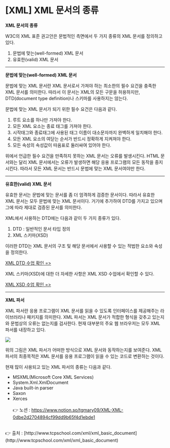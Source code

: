 # [XML] XML 문서의 종류

**XML 문서의 종류**

W3C의 XML 표준 권고안은 문법적인 측면에서 두 가지 종류의 XML 문서를 정의하고 있다.

1. 문법에 맞는(well-formed) XML 문서
2. 유효한(valid) XML 문서

---

**문법에 맞는(well-formed) XML 문서**

문법에 맞는 XML 문서란 XML 문서로서 가져야 하는 최소한의 필수 요건을 충족한 XML 문서를 의미한다. 따라서 이 문서는 XML의 모든 구문을 허용하지만, DTD(document type definition)나 스키마를 사용하지는 않는다.

문법에 맞는 XML 문서가 되기 위한 필수 요건은 다음과 같다.

1. 루트 요소를 하나만 가져야 한다.
2. 모든 XML 요소는 종료 태그를 가져야 한다.
3. 시작태그와 종료태그에 사용된 태그 이름이 대소문자까지 완벽하게 일치해야 한다.
4. 모든 XML 요소의 여닫는 순서가 반드시 정확하게 지켜져야 한다.
5. 모든 속성의 속성값이 따옴표로 둘러싸여 있어야 한다.

위에서 언급한 필수 요건을 만족하지 못하는 XML 문서는 오류를 발생시킨다.
HTML 문서와는 달리 XML 문서에서는 오류가 발생하면 해당 응용 프로그램의 모든 동작을 중지시킨다. 따라서 모든 XML 문서는 반드시 문법에 맞는 XML 문서여야만 한다.

---

**유효한(valid) XML 문서**

유효한 문서는 문법에 맞는 문서를 좀 더 엄격하게 검증한 문서이다. 따라서 유효한 XML 문서는 
모두 문법에 맞는 XML 문서이다. 거기에 추가하여 DTD를 가지고 있으며 그에 따라 제대로 검증된 
문서를 의미한다.

XML에서 사용하는 DTD에는 다음과 같이 두 가지 종류가 있다.

1. DTD : 일반적인 문서 타입 정의
2. XML 스키마(XSD)

이러한 DTD는 XML 문서의 구조 및 해당 문서에서 사용할 수 있는 적법한 요소와 속성을 정의한다.

[XML DTD 수업 확인 =>](http://www.tcpschool.com/xml/xml_dtd_intro)

XML 스키마(XSD)에 대한 더 자세한 사항은 XML XSD 수업에서 확인할 수 있다.

[XML XSD 수업 확인 =>](http://www.tcpschool.com/xml/xml_xsd_intro)

---

**XML 파서**

XML 파서란 응용 프로그램이 XML 문서를 읽을 수 있도록 인터페이스를 제공해주는 라이브러리나 패키지를 의미한다. XML 파서는 XML 문서가 적합한 형식을 갖추고 있는지와 문법상의 오류는 없는지를 검사한다. 현재 대부분의 주요 웹 브라우저는 모두 XML 파서를 내장하고 있다.

<img src="https://s3.us-west-2.amazonaws.com/secure.notion-static.com/9171a27c-fe03-45d5-8afb-01d6409c5276/Untitled.png?X-Amz-Algorithm=AWS4-HMAC-SHA256&X-Amz-Content-Sha256=UNSIGNED-PAYLOAD&X-Amz-Credential=AKIAT73L2G45EIPT3X45%2F20221006%2Fus-west-2%2Fs3%2Faws4_request&X-Amz-Date=20221006T014858Z&X-Amz-Expires=86400&X-Amz-Signature=cf04187860f1f5c8b38ebbb926d4fa2cdb04547232e55c5d986b59f67326f920&X-Amz-SignedHeaders=host&response-content-disposition=filename%20%3D%22Untitled.png%22&x-id=GetObject">

위의 그림은 XML 파서가 어떠한 방식으로 XML 문서와 동작하는지를 보여준다.
XML 파서의 최종목적은 XML 문서를 응용 프로그램이 읽을 수 있는 코드로 변환하는 것이다.

현재 많이 사용되고 있는 XML 파서의 종류는 다음과 같다.

- MSXML(Microsoft Core XML Services)
- System.Xml.XmlDocument
- Java built-in parser
- Saxon
- Xerces
<br><br>
👉 노션 : https://www.notion.so/tgmary09/XML-XML-0dbe2d2704894cf99dd9b65f4d1ebde1
<br>
👉 출처 : [http://www.tcpschool.com/xml/xml_basic_document](http://www.tcpschool.com/xml/xml_basic_document)
